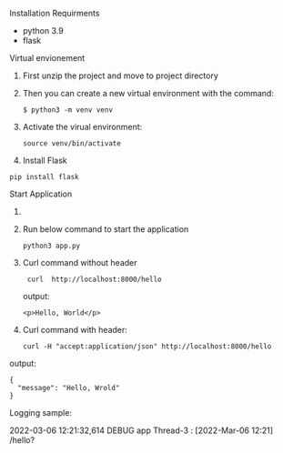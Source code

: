 Installation Requirments

* python 3.9
* flask

Virtual envionement

1. First unzip  the project and move to project directory
2. Then you can create a new virtual environment with the command:

   ```
   $ python3 -m venv venv
   ```
3. Activate the virual environment:

   ```
   source venv/bin/activate
   ```
4. Install Flask

```
pip install flask
```

Start Application

1. 
2. Run below command to start the application

   ```
   python3 app.py
   ```
3. Curl command without header

   ```
    curl  http://localhost:8000/hello
   ```

   output:

   ```
   <p>Hello, World</p>
   ```
4. Curl command with header:

   ```
   curl -H "accept:application/json" http://localhost:8000/hello
   ```

output:

```
{
  "message": "Hello, Wrold"
}
```


Logging sample:

2022-03-06 12:21:32,614 DEBUG app Thread-3 : [2022-Mar-06 12:21] /hello?
